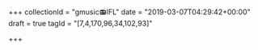 +++
collectionId = "gmusic:radio:IFL"
date = "2019-03-07T04:29:42+00:00"
draft = true
tagId = "[7,4,170,96,34,102,93]"

+++
